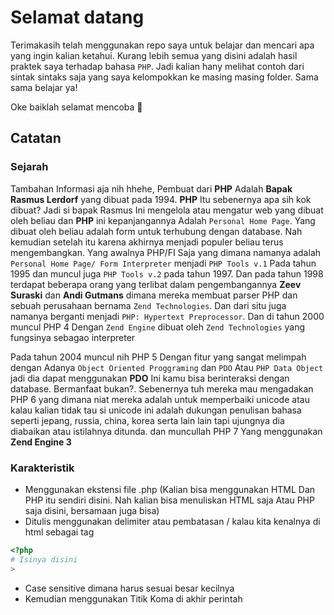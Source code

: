 # Selamat datang

Terimakasih telah menggunakan repo saya untuk belajar dan mencari apa yang ingin kalian ketahui. Kurang lebih semua yang disini adalah hasil praktek saya terhadap bahasa `PHP`. Jadi kalian hany melihat contoh dari sintak sintaks saja yang saya kelompokkan ke masing masing folder. Sama sama belajar ya!

Oke baiklah selamat mencoba 🥰

## Catatan

### Sejarah

Tambahan Informasi aja nih hhehe, Pembuat dari **PHP** Adalah **Bapak Rasmus Lerdorf** yang dibuat pada 1994. **PHP** Itu sebenernya apa sih kok dibuat? Jadi si bapak Rasmus Ini mengelola atau mengatur web yang dibuat oleh beliau dan **PHP** ini kepanjangannya Adalah `Personal Home Page`. Yang dibuat oleh beliau adalah form untuk terhubung dengan database. Nah kemudian setelah itu karena akhirnya menjadi populer beliau terus mengembangkan. Yang awalnya PHP/FI Saja yang dimana namanya adalah `Personal Home Page/ Form Interpreter` menjadi `PHP Tools v.1` Pada tahun 1995 dan muncul juga `PHP Tools v.2` pada tahun 1997. Dan pada tahun 1998 terdapat beberapa orang yang terlibat dalam pengembangannya **Zeev Suraski** dan **Andi Gutmans** dimana mereka membuat parser PHP dan sebuah perusahaan bernama `Zend Technologies`. Dan dari situ juga namanya berganti menjadi `PHP: Hypertext Preprocessor`. Dan di tahun 2000 muncul PHP 4 Dengan `Zend Engine` dibuat oleh `Zend Technologies` yang fungsinya sebagao interpreter

Pada tahun 2004 muncul nih PHP 5 Dengan fitur yang sangat melimpah dengan Adanya `Object Oriented Proggraming` dan `PDO` Atau `PHP Data Object` jadi dia dapat menggunakan **PDO** Ini kamu bisa berinteraksi dengan database. Bermanfaat bukan?. Sebenernya tuh mereka mau mengadakan PHP 6 yang dimana niat mereka adalah untuk memperbaiki unicode atau kalau kalian tidak tau si unicode ini adalah dukungan penulisan bahasa seperti jepang, russia, china, korea serta lain lain tapi ujungnya dia diabaikan atau istilahnya ditunda. dan muncullah PHP 7 Yang menggunakan **Zend Engine 3**

### Karakteristik

- Menggunakan ekstensi file .php (Kalian bisa menggunakan HTML Dan PHP itu sendiri disini. Nah kalian bisa menuliskan HTML saja Atau PHP saja disini, bersamaan juga bisa)
- Ditulis menggunakan delimiter atau pembatasan / kalau kita kenalnya di html sebagai tag

```php
<?php
# Isinya disini
>
```

- Case sensitive dimana harus sesuai besar kecilnya
- Kemudian menggunakan Titik Koma di akhir perintah